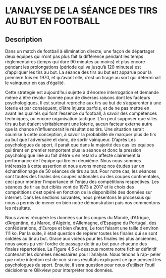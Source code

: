 # L’ANALYSE DE LA SÉANCE DES TIRS AU BUT EN FOOTBALL

## Description
Dans un match de football à élimination directe, une façon de départager deux équipes qui n’ont
pas plus fait la différence pendant les temps règlementaires (temps qui dure 90 minutes au moins)
et plus encore pendant les prolongations (période qui va jusqu’à 120 minutes) est d’appliquer les
tirs au but. La séance des tirs au but est apparue pour la première fois en 1970, et qu’avant elle,
c’est un tirage au sort qui déterminait le vainqueur en cas d’égalité.

Cette stratégie est aujourd’hui sujette à d’énorme interrogation et demande même à être révolu-
tionnée pour de diverses raisons dont les facteurs psychologiques. Il est surtout reproché aux tirs au but de s’apparenter à une loterie et par conséquent, d’être injuste parfois, et de ne pas mettre en avant les qualités qui font l’essence du football, à savoir des compétences techniques, ou encore
organisation tactique. L’on peut supposer que si les tirs au but étaient véritablement une loterie,
aucun facteur externe autre que la chance n’influencerait le résultat des tirs.
Une situation serait soumise à cette conception, à savoir la probabilité de marquer plus de tirs
au but que l’adversaire et donc, de sortir vainqueur. D’après Les psychologues du sport, il parait
que dans la majorité des cas les équipes qui tirent en premier remportent plus la séance et donc
la pression psychologique liée au fait d’être « en retard » affecte clairement la performance de
l’équipe qui tire en deuxième. Nous nous sommes intéressés à cette assertion et nous avons menez
nos études sur un échantillonnage de 50 séances de tirs au but. Pour notre cas, les séances sont toutes
des finales des coupes nationales ou des coupes continentales, ceci pour montrer l’importance et
l’enjeu des compétitions respectives. Les séances de tir au but ciblés vont de 1973 à 2017 et le choix
des compétitions c’est opéré en fonction de la disponibilité des données sur internet.
Dans les sections suivantes, nous présentons le processus qui nous a permis de mener en bien notre
démonstration puis nos commentons les résultats.


Nous avons récupéré les données sur les coupes du Monde, d’Afrique, d’Argentine, du Maroc, d’Algérie, d’Allemagne, d’Espagne du Portugal, des confédérations, d’Europe et bien d’autre, Le tout faisant une taille d’environ 111 ko. Par la suite, il était question de repérer toutes les finales qui se sont soldées au tir au but. Grace aux vidéos pour les finales les plus anciennes, nous avons pu voir l’ordre de passage de tir au but pour chacune des finales répertoriées. La Figure 4.5 ci-dessous montre notre fichier définitif contenant les données nécessaires pour l’analyse. Nous tenons à rap- peler que notre intention est de voir si nos résultats expliquent ce que pensent les psychologues du sport. Ensuite, il sera question pour nous d’utiliser l’outil décisionnaire Qlikview pour interpréter nos données.
